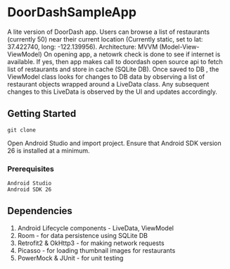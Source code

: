 # DoorDashSampleApp

A lite version of DoorDash app. Users can browse a list of restaurants (currently 50) near their current location (Currently static, set to lat: 37.422740, long: -122.139956).
Architecture: MVVM (Model-View-ViewModel)
On opening app, a netowrk check is done to see if internet is available. If yes, then app makes call to doordash open source api to fetch list of restaurants and store in cache (SQLite DB).
Once saved to DB , the ViewModel class looks for changes to DB data by observing a list of restaurant objects wrapped around a LiveData class. Any subsequent changes to this LiveData is observed by the UI and updates accordingly.


## Getting Started
```
git clone
```
Open Android Studio and import project. Ensure that Android SDK version 26 is installed at a minimum.


### Prerequisites
```
Android Studio
Android SDK 26
```

## Dependencies
1. Android Lifecycle components - LiveData, ViewModel
2. Room - for data persistence using SQLite DB
3. Retrofit2 & OkHttp3 - for making network requests
4. Picasso - for loading thumbnail images for restaurants
5. PowerMock & JUnit - for unit testing



